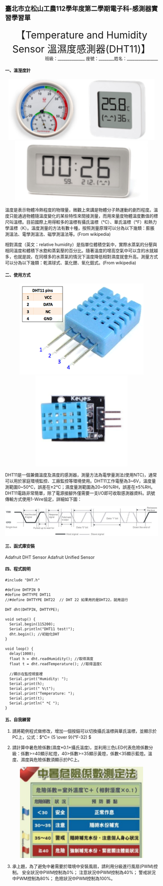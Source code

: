 ## 臺北市立松山工農112學年度第二學期電子科-感測器實習學習單 

<center><font size=6>【Temperature and Humidity Sensor 溫濕度感測器(DHT11)】</font></center>

<div style="text-align: right">班級：______________ 座號：________姓名：________________</div>

#### 一、溫溼度計

<center>
<img src="assets/clip_image002.png" alt="image" width="auto" height="200"><img src="assets/clip_image004.png" alt="image" width="auto" height="200"><img src="assets/clip_image006.png" alt="image" width="auto" height="200">
</center>


溫度是表示物體冷熱程度的物理量，微觀上來講是物體分子熱運動的劇烈程度。溫度只能通過物體隨溫度變化的某些特性來間接測量，而用來量度物體溫度數值的標尺叫溫標。目前國際上用得較多的溫標有攝氏溫標（°C）、華氏溫標（°F）和熱力學溫標（K）。溫度測量的方法有數十種，按照測量原理可以分為以下幾類：膨脹測溫法、電學測溫法、磁學測溫法等。(From wikipedia)

相對濕度（英文：relative humidity）是指單位體積空氣中，實際水蒸氣的分壓與相同溫度和體積下水飽和蒸氣壓的百分比。隨著溫度的增高空氣中可以含的水就越多，也就是說，在同樣多的水蒸氣的情況下溫度降低相對濕度就會升高。測量方式可以分為以下幾類：乾濕球式、氯化鋰、氧化鋁式。(From wikipedia)



#### 二、使用方式

<center>
<img src="assets/clip_image007.png" alt="image" width="auto" height="300">   <img src="assets/clip_image009.png" alt="image" width="auto" height="300">
</center>

DHT11是一個兼備溫度及濕度的感測器，測量方法為電學量測法(使用NTC)，通常可以用於家庭環境監控、工廠監控等環境使用。DHT11工作電壓為3~6V，溫度量測範圍0~50°C，誤差在±2°C；濕度量測範圍為20~90%RH，誤差在±5%RH。DHT11電路非常簡單，除了電源接腳外僅需要一支I/O即可收取感測器資料。訊號傳輸方式使用1-Wire協定，詳細如下圖：

![img](assets/clip_image010.png)

#### 三、函式庫安裝

Adafruit DHT Sensor
Adafruit Unified Sensor


#### 四、程式說明

``` c{.line-numbers}
#include "DHT.h"

#define DHTPIN 9
#define DHTTYPE DHT11
//#define DHTTYPE DHT22  // DHT 22 如果用的是DHT22，就用這行

DHT dht(DHTPIN, DHTTYPE);

void setup() {
  Serial.begin(115200);
  Serial.println("DHT11 test!");
  dht.begin(); //初始化DHT
}

void loop() {
  delay(1000);
  float h = dht.readHumidity(); //取得濕度
  float t = dht.readTemperature(); //取得溫度C

  //顯示在監控視窗裡
  Serial.print("Humidity: ");
  Serial.print(h);
  Serial.print(" %\t");
  Serial.print("Temperature: ");
  Serial.print(t);
  Serial.println(" *C ");
}
```

#### 五、自我練習

1. 請將範例程式做修改，增加一個按鈕可以切換攝氏溫標與華氏溫標，並顯示於PC上，公式：$°C= {5 \over 9}(°F-32) $ 

2. 請計算中暑危險係數(濕度*0.1+攝氏溫度)，並利用三色LED代表危險係數分級：係數>=40顯示紅燈，40>係數>=35顯示黃燈，係數<35顯示藍燈。溫度、濕度與危險係數須顯示於PC上。

<center>
<img src="assets/clip_image014.png" alt="image" width="auto" height="300"> 
</center>
 

3. 承上題，為了避免中暑需要於環境中安裝風扇，請利用分級進行風扇(PWM)控制。
    安全狀況中PWM控制為0%；
    注意狀況中PWM控制為40%；
    警戒狀況中PWM控制為80%；
    危險狀況中PWM控制為100%。

